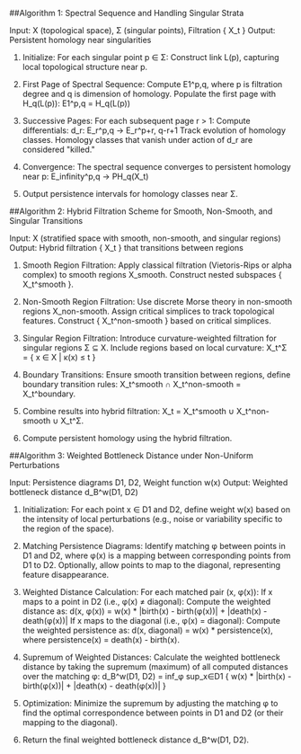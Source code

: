 ##Algorithm 1: Spectral Sequence and Handling Singular Strata

Input: X (topological space), Σ (singular points), Filtration { X_t }
Output: Persistent homology near singularities

1. Initialize:
   For each singular point p ∈ Σ:
      Construct link L(p), capturing local topological structure near p.

2. First Page of Spectral Sequence:
   Compute E1^p,q, where p is filtration degree and q is dimension of homology.
   Populate the first page with H_q(L(p)): E1^p,q = H_q(L(p))

3. Successive Pages:
   For each subsequent page r > 1:
      Compute differentials: d_r: E_r^p,q → E_r^p+r, q-r+1
      Track evolution of homology classes.
      Homology classes that vanish under action of d_r are considered "killed."

4. Convergence:
   The spectral sequence converges to persistent homology near p: E_infinity^p,q → PH_q(X_t)

5. Output persistence intervals for homology classes near Σ.

##Algorithm 2: Hybrid Filtration Scheme for Smooth, Non-Smooth, and Singular Transitions

Input: X (stratified space with smooth, non-smooth, and singular regions)
Output: Hybrid filtration { X_t } that transitions between regions

1. Smooth Region Filtration:
   Apply classical filtration (Vietoris-Rips or alpha complex) to smooth regions X_smooth.
   Construct nested subspaces { X_t^smooth }.

2. Non-Smooth Region Filtration:
   Use discrete Morse theory in non-smooth regions X_non-smooth.
   Assign critical simplices to track topological features.
   Construct { X_t^non-smooth } based on critical simplices.

3. Singular Region Filtration:
   Introduce curvature-weighted filtration for singular regions Σ ⊆ X.
   Include regions based on local curvature: X_t^Σ = { x ∈ X | κ(x) ≤ t }

4. Boundary Transitions:
   Ensure smooth transition between regions, define boundary transition rules:
   X_t^smooth ∩ X_t^non-smooth = X_t^boundary.

5. Combine results into hybrid filtration: 
   X_t = X_t^smooth ∪ X_t^non-smooth ∪ X_t^Σ.

6. Compute persistent homology using the hybrid filtration.

##Algorithm 3: Weighted Bottleneck Distance under Non-Uniform Perturbations

Input: Persistence diagrams D1, D2, Weight function w(x)
Output: Weighted bottleneck distance d_B^w(D1, D2)

1. Initialization:
   For each point x ∈ D1 and D2, define weight w(x) based on the intensity of local perturbations (e.g., noise or variability specific to the region of the space).

2. Matching Persistence Diagrams:
   Identify matching φ between points in D1 and D2, where φ(x) is a mapping between corresponding points from D1 to D2. Optionally, allow points to map to the diagonal, representing feature disappearance.

3. Weighted Distance Calculation:
   For each matched pair (x, φ(x)):
      If x maps to a point in D2 (i.e., φ(x) ≠ diagonal):
         Compute the weighted distance as: d(x, φ(x)) = w(x) * |birth(x) - birth(φ(x))| + |death(x) - death(φ(x))|
      If x maps to the diagonal (i.e., φ(x) = diagonal):
         Compute the weighted persistence as: d(x, diagonal) = w(x) * persistence(x), where persistence(x) = death(x) - birth(x).

4. Supremum of Weighted Distances:
   Calculate the weighted bottleneck distance by taking the supremum (maximum) of all computed distances over the matching φ:
   d_B^w(D1, D2) = inf_φ sup_x∈D1 { w(x) * |birth(x) - birth(φ(x))| + |death(x) - death(φ(x))| }

5. Optimization:
   Minimize the supremum by adjusting the matching φ to find the optimal correspondence between points in D1 and D2 (or their mapping to the diagonal).

6. Return the final weighted bottleneck distance d_B^w(D1, D2).
